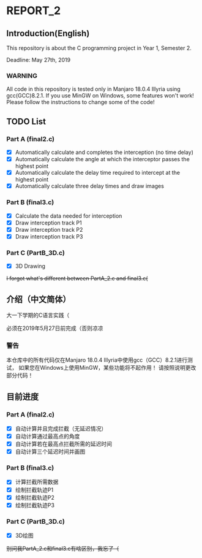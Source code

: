 # REPORT_2
## Introduction(English)
This repository is about the C programming project in Year 1, Semester 2.

Deadline: May 27th, 2019

### WARNING
All code in this repository is tested only in Manjaro 18.0.4 Illyria using gcc(GCC)8.2.1.
If you use MinGW on Windows, some features won't work!
Please follow the instructions to change some of the code!

## TODO List

### Part A (final2.c)

- [x] Automatically calculate and completes the interception (no time delay)
- [x] Automatically calculate the angle at which the interceptor passes the highest point
- [x] Automatically calculate the delay time required to intercept at the highest point
- [x] Automatically calculate three delay times and draw images

### Part B (final3.c)

- [x] Calculate the data needed for interception
- [x] Draw interception track P1
- [x] Draw interception track P2
- [x] Draw interception track P3

### Part C (PartB_3D.c)

- [x] 3D Drawing


~~I forgot what's different between PartA_2.c and final3.c(~~

## 介绍（中文简体）
大一下学期的C语言实践（

必须在2019年5月27日前完成（否则凉凉

### 警告
本仓库中的所有代码仅在Manjaro 18.0.4 Illyria中使用gcc（GCC）8.2.1进行测试，
如果您在Windows上使用MinGW，某些功能将不起作用！
请按照说明更改部分代码！

## 目前进度

### Part A (final2.c)

- [x] 自动计算并且完成拦截（无延迟情况）
- [x] 自动计算通过最高点的角度
- [x] 自动计算若在最高点拦截所需的延迟时间
- [x] 自动计算三个延迟时间并画图

### Part B (final3.c)

- [x] 计算拦截所需数据
- [x] 绘制拦截轨迹P1
- [x] 绘制拦截轨迹P2
- [x] 绘制拦截轨迹P3

### Part C (PartB_3D.c)

- [x] 3D绘图


~~别问我PartA_2.c和final3.c有啥区别，我忘了（~~
